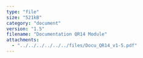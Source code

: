 ```yaml
---
type: "file"
size: "521kB"
category: "document"
version: "1.5"
filename: "Documentation QR14 Module"
attachments:
  - "../../../../../../files/Docu_QR14_v1-5.pdf"
---
```


